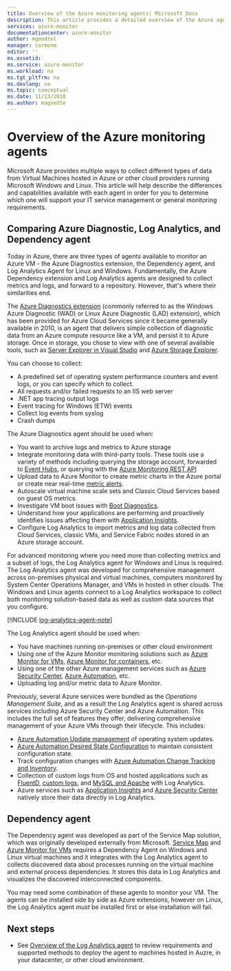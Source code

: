 ```yaml
---
title: Overview of the Azure monitoring agents| Microsoft Docs
description: This article provides a detailed overview of the Azure agents available which support monitoring virtual machines hosted in Azure or hybrid environment.   
services: azure-monitor
documentationcenter: azure-monitor
author: mgoedtel
manager: carmonm
editor: ''
ms.assetid: 
ms.service: azure-monitor
ms.workload: na
ms.tgt_pltfrm: na
ms.devlang: na
ms.topic: conceptual
ms.date: 11/13/2018
ms.author: magoedte
---
```


# Overview of the Azure monitoring agents 
Microsoft Azure provides multiple ways to collect different types of data from Virtual Machines hosted in Azure or other cloud providers running Microsoft Windows and Linux. This article will help describe the differences and capabilities available with each agent in order for you to determine which one will support your IT service management or general monitoring requirements.  

## Comparing Azure Diagnostic, Log Analytics, and Dependency agent
Today in Azure, there are three types of agents available to monitor an Azure VM - the Azure Diagnostics extension, the Dependency agent, and Log Analytics Agent for Linux and Windows.  Fundamentally, the Azure Dependency extension and Log Analytics agents are designed to collect metrics and logs, and forward to a repository. However, that's where their similarities end.  

The [Azure Diagnostics extension](../monitoring-and-diagnostics/azure-diagnostics.md) (commonly referred to as the Windows Azure Diagnostic (WAD) or Linux Azure Diagnostic (LAD) extension), which has been provided for Azure Cloud Services since it became generally available in 2010, is an agent that delivers simple collection of diagnostic data from an Azure compute resource like a VM, and persist it to Azure storage. Once in storage, you chose to view with one of several available tools, such as [Server Explorer in Visual Studio](/visualstudio/azure/vs-azure-tools-storage-resources-server-explorer-browse-manage) and [Azure Storage Explorer](../vs-azure-tools-storage-manage-with-storage-explorer.md).

You can choose to collect:

* A predefined set of operating system performance counters and event logs, or you can specify which to collect. 
* All requests and/or failed requests to an IIS web server
* .NET app tracing output logs
* Event tracing for Windows (ETW) events 
* Collect log events from syslog  
* Crash dumps 

The Azure Diagnostics agent should be used when:

* You want to archive logs and metrics to Azure storage
* Integrate monitoring data with third-party tools. These tools use a variety of methods including querying the storage account, forwarded to [Event Hubs](../event-hubs/event-hubs-about.md), or querying with the [Azure Monitoring REST API](../monitoring-and-diagnostics/monitoring-rest-api-walkthrough.md)
* Upload data to Azure Monitor to create metric charts in the Azure portal or create near real-time [metric alerts](../monitoring-and-diagnostics/alert-metric-overview.md). 
* Autoscale virtual machine scale sets and Classic Cloud Services based on guest OS metrics.
* Investigate VM boot issues with [Boot Diagnostics](../virtual-machines/troubleshooting/boot-diagnostics.md).
* Understand how your applications are performing and proactively identifies issues affecting them with [Application Insights](../azure-monitor/overview.md).
* Configure Log Analytics to import metrics and log data collected from Cloud Services, classic VMs, and Service Fabric nodes stored in an Azure storage account.

For advanced monitoring where you need more than collecting metrics and a subset of logs, the Log Analytics agent for Windows and Linux is required. The Log Analytics agent was developed for comprehensive management across on-premises physical and virtual machines, computers monitored by System Center Operations Manager, and VMs in hosted in other clouds. The Windows and Linux agents connect to a Log Analytics workspace to collect both monitoring solution-based data as well as custom data sources that you configure.

[!INCLUDE [log-analytics-agent-note](../../includes/log-analytics-agent-note.md)]

The Log Analytics agent should be used when:

* You have machines running on-premises or other cloud environment
* Using one of the Azure Monitor monitoring solutions such as [Azure Monitor for VMs](../monitoring/monitoring-vminsights-overview.md?toc=%2fazure%2fmonitoring%2ftoc.json), [Azure Monitor for containers](../monitoring/monitoring-container-insights-overview.md?toc=%2fazure%2fmonitoring%2ftoc.json), etc.  
* Using one of the other Azure management services such as [Azure Security Center](../security-center/security-center-intro.md), [Azure Automation](../automation/automation-intro.md), etc.
* Uploading log and/or metric data to Azure Monitor.

Previously, several Azure services were bundled as the *Operations Management Suite*, and as a result the Log Analytics agent is shared across services including Azure Security Center and Azure Automation.  This includes the full set of features they offer, delivering comprehensive management of your Azure VMs through their lifecycle. This includes:

* [Azure Automation Update management](../automation/automation-update-management.md) of operating system updates.
* [Azure Automation Desired State Configuration](../automation/automation-dsc-overview.md) to maintain consistent configuration state.
* Track configuration changes with [Azure Automation Change Tracking and Inventory](../automation/automation-change-tracking.md).
* Collection of custom logs from OS and hosted applications such as [FluentD](../log-analytics/log-analytics-data-sources-json.md), [custom logs](../log-analytics/log-analytics-data-sources-custom-logs.md), and [MySQL and Apache](../log-analytics/log-analytics-data-sources-linux-applications.md) with Log Analytics.
* Azure services such as [Application Insights](https://docs.microsoft.com/azure/application-insights/) and [Azure Security Center](https://docs.microsoft.com/azure/security-center/) natively store their data directly in Log Analytics.  

## Dependency agent
The Dependency agent was developed as part of the Service Map solution, which was originally developed externally from Microsoft. [Service Map](../monitoring/monitoring-service-map.md) and [Azure Monitor for VMs](monitoring-vminsights-overview.md) requires a Dependency Agent on Windows and Linux virtual machines and it integrates with the Log Analytics agent to collects discovered data about processes running on the virtual machine and external process dependencies. It stores this data in Log Analytics and visualizes the discovered interconnected components.

You may need some combination of these agents to monitor your VM. The agents can be installed side by side as Azure extensions, however on Linux, the Log Analytics agent *must* be installed first or else installation will fail. 

## Next steps

- See [Overview of the Log Analytics agent](../log-analytics/log-analytics-agent-overview.md) to review requirements and supported methods to deploy the agent to machines hosted in Auzre, in your datacenter, or other cloud environment.

